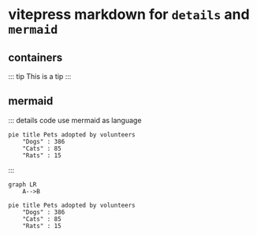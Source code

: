 # vitepress markdown for `details` and `mermaid`

## containers

::: tip
This is a tip
:::

## mermaid

::: details code use mermaid as language
```
pie title Pets adopted by volunteers
    "Dogs" : 386
    "Cats" : 85
    "Rats" : 15
```
:::

```mermaid
graph LR
    A-->B
```

```mermaid
pie title Pets adopted by volunteers
    "Dogs" : 386
    "Cats" : 85
    "Rats" : 15
```

